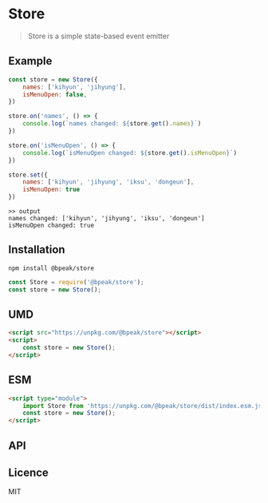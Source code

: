 # Store
> Store is a simple state-based event emitter

## Example
```js
const store = new Store({
	names: ['kihyun', 'jihyung'],
    isMenuOpen: false,
})

store.on('names', () => {
    console.log(`names changed: ${store.get().names}`)
})

store.on('isMenuOpen', () => {
    console.log(`isMenuOpen changed: ${store.get().isMenuOpen}`)
})

store.set({
    names: ['kihyun', 'jihyung', 'iksu', 'dongeun'],
    isMenuOpen: true
})
```

```
>> output
names changed: ['kihyun', 'jihyung', 'iksu', 'dongeun']
isMenuOpen changed: true
```

## Installation
```
npm install @bpeak/store
```
```js
const Store = require('@bpeak/store');
const store = new Store();
```

## UMD
```html
<script src="https://unpkg.com/@bpeak/store"></script>
<script>
    const store = new Store();
</script>
```

## ESM
```html
<script type="module">
    import Store from 'https://unpkg.com/@bpeak/store/dist/index.esm.js'
    const store = new Store();
</script>
```

## API

## Licence
MIT